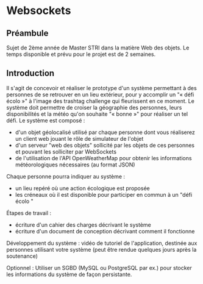# Websockets

## Préambule
Sujet de 2ème année de Master STRI dans la matière Web des objets. Le temps disponible et prévu pour le projet est de 2 semaines.

## Introduction
Il s'agit de concevoir et réaliser le prototype d'un système permettant à des personnes
de se retrouver en un lieu extérieur, pour y accomplir un "« défi écolo »" à l'image des
trashtag challenge qui fleurissent en ce moment. Le système doit permettre de croiser la
géographie des personnes, leurs disponibilités et la météo qu'on souhaite "« bonne »"
pour réaliser un tel défi. Le système est composé :
 - d'un objet géolocalisé utilisé par chaque personne dont vous réaliserez un client web jouant le rôle de simulateur de l'objet
 - d'un serveur "web des objets" sollicité par les objets de ces personnes et pouvant les solliciter par WebSockets
 - de l'utilisation de l'API OpenWeatherMap pour obtenir les informations météorologiques nécessaires (au format JSON)

Chaque personne pourra indiquer au système :
 - un lieu repéré où une action écologique est proposée
 - les créneaux où il est disponible pour participer en commun à un "défi écolo "

Étapes de travail :
 - écriture d'un cahier des charges décrivant le système
 - écriture d'un document de conception décrivant comment il fonctionne

Développement du système :
vidéo de tutoriel de l'application, destinée aux personnes utilisant votre système
(peut être rendue quelques jours après la soutenance)

Optionnel :
Utiliser un SGBD (MySQL ou PostgreSQL par ex.) pour stocker les informations du système de façon persistante.
